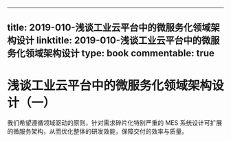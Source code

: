 
---
title: 2019-010-浅谈工业云平台中的微服务化领域架构设计
linktitle: 2019-010-浅谈工业云平台中的微服务化领域架构设计
type: book
commentable: true
---

# 浅谈工业云平台中的微服务化领域架构设计（一）

我们希望遵循领域驱动的原则，针对需求碎片化特别严重的 MES 系统设计可扩展的微服务架构，从而优化整体的研发效能，保障交付的效率与质量。

    